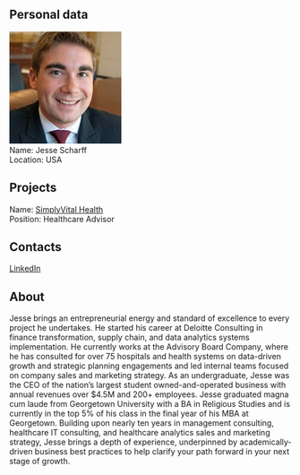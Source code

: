 ## Personal data
![jesse scharff photo](photo/jesse_scharff.jpg)  
Name:   Jesse Scharff  
Location: USA  
## Projects 
Name: [SimplyVital Health](../projects/simplyvital_health.md)  
Position: Healthcare Advisor   
## Contacts
[LinkedIn](https://www.linkedin.com/in/jesse-scharff-93991521/)        
## About
Jesse brings an entrepreneurial energy and standard of excellence to every project he undertakes. He started his career at Deloitte Consulting in finance transformation, supply chain, and data analytics systems implementation. He currently works at the Advisory Board Company, where he has consulted for over 75 hospitals and health systems on data-driven growth and strategic planning engagements and led internal teams focused on company sales and marketing strategy. As an undergraduate, Jesse was the CEO of the nation’s largest student owned-and-operated business with annual revenues over $4.5M and 200+ employees. Jesse graduated magna cum laude from Georgetown University with a BA in Religious Studies and is currently in the top 5% of his class in the final year of his MBA at Georgetown.
Building upon nearly ten years in management consulting, healthcare IT consulting, and healthcare analytics sales and marketing strategy, Jesse brings a depth of experience, underpinned by academically-driven business best practices to help clarify your path forward in your next stage of growth.
